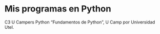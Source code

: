 # Mis programas en Python
C3 U Campers Python “Fundamentos de Python”, U Camp por Universidad Utel.
